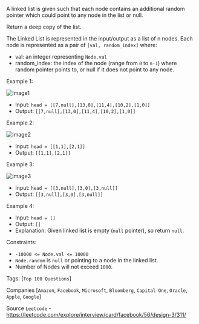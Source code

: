 A linked list is given such that each node contains an additional random pointer which could point to any node in the list or null.

Return a deep copy of the list.

The Linked List is represented in the input/output as a list of n nodes. Each node is represented as a pair of `[val, random_index]` where:

- val: an integer representing `Node.val`
- random_index: the index of the node (range from `0` to `n-1`) where random pointer points to, or null if it does not point to any node.
 

Example 1:

![image1](https://assets.leetcode.com/uploads/2019/12/18/e1.png)

- Input: `head = [[7,null],[13,0],[11,4],[10,2],[1,0]]`
- Output: `[[7,null],[13,0],[11,4],[10,2],[1,0]]`

Example 2:

![image2](https://assets.leetcode.com/uploads/2019/12/18/e2.png)

- Input: `head = [[1,1],[2,1]]`
- Output: `[[1,1],[2,1]]`

Example 3:

![image3](https://assets.leetcode.com/uploads/2019/12/18/e2.png)

- Input: `head = [[3,null],[3,0],[3,null]]`
- Output: `[[3,null],[3,0],[3,null]]`

Example 4:

- Input: `head = []`
- Output: `[]`
- Explanation: Given linked list is empty (`null` pointer), so return `null`.

Constraints:

- `-10000 <= Node.val <= 10000`
- `Node.random` is `null` or pointing to a node in the linked list.
- Number of Nodes will not exceed `1000`.

Tags: [`Top 100 Questions`]

Companies [`Amazon`, `Facebook`, `Microsoft`, `Bloomberg`, `Capital One`, `Oracle`, `Apple`, `Google`]

Source `Leetcode` - https://leetcode.com/explore/interview/card/facebook/56/design-3/311/